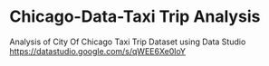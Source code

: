 # Chicago-Data-Taxi Trip Analysis
Analysis of City Of Chicago Taxi Trip Dataset using Data Studio
https://datastudio.google.com/s/qWEE6Xe0loY
